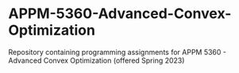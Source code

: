 # APPM-5360-Advanced-Convex-Optimization
Repository containing programming assignments for APPM 5360 - Advanced Convex Optimization (offered Spring 2023)
